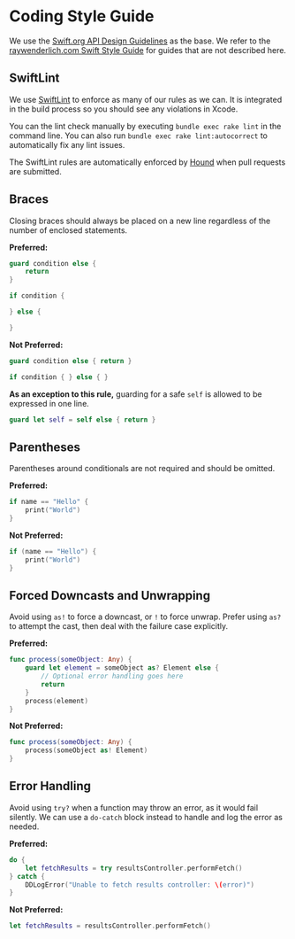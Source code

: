 # Coding Style Guide

We use the [Swift.org API Design Guidelines](https://swift.org/documentation/api-design-guidelines/) as the base. We refer to the [raywenderlich.com Swift Style Guide](https://github.com/raywenderlich/swift-style-guide/) for guides that are not described here.

## SwiftLint

We use [SwiftLint](https://github.com/realm/SwiftLint) to enforce as many of our rules as we can. It is integrated in the build process so you should see any violations in Xcode.

You can the lint check manually by executing `bundle exec rake lint` in the command line. You can also run `bundle exec rake lint:autocorrect` to automatically fix any lint issues.

The SwiftLint rules are automatically enforced by [Hound](https://houndci.com) when pull requests are submitted.

## Braces

Closing braces should always be placed on a new line regardless of the number of enclosed statements.

**Preferred:**

```swift
guard condition else {
    return
}

if condition {

} else {

}
```

**Not Preferred:**

```swift
guard condition else { return }

if condition { } else { }
```

**As an exception to this rule,** guarding for a safe `self` is allowed to be expressed in one line.
```swift
guard let self = self else { return }
```

## Parentheses

Parentheses around conditionals are not required and should be omitted.

**Preferred:**

```swift
if name == "Hello" {
    print("World")
}
```

**Not Preferred:**

```swift
if (name == "Hello") {
    print("World")
}
```

## Forced Downcasts and Unwrapping

Avoid using `as!` to force a downcast, or `!` to force unwrap. Prefer using `as?` to attempt the cast, then deal with the failure case explicitly.

**Preferred:**

```swift
func process(someObject: Any) {
    guard let element = someObject as? Element else {
        // Optional error handling goes here
        return
    }
    process(element)
}
```

**Not Preferred:**

```swift
func process(someObject: Any) {
    process(someObject as! Element)
}
```

## Error Handling

Avoid using `try?` when a function may throw an error, as it would fail silently. We can use a `do-catch` block instead to handle and log the error as needed. 

**Preferred:**

```swift
do {
    let fetchResults = try resultsController.performFetch()
} catch {
    DDLogError("Unable to fetch results controller: \(error)")
}
```

**Not Preferred:**

```swift
let fetchResults = resultsController.performFetch()
```
